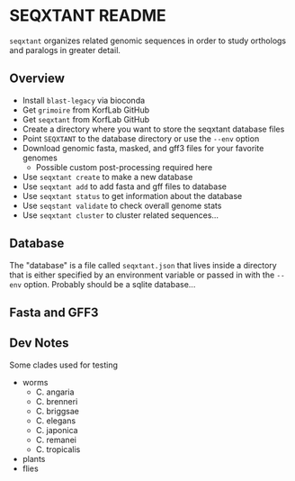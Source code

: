 SEQXTANT README
===============

`seqxtant` organizes related genomic sequences in order to study orthologs and
paralogs in greater detail.

## Overview ##

+ Install `blast-legacy` via bioconda
+ Get `grimoire` from KorfLab GitHub
+ Get `seqxtant` from KorfLab GitHub
+ Create a directory where you want to store the seqxtant database files
+ Point `SEQXTANT` to the database directory or use the `--env` option
+ Download genomic fasta, masked, and gff3 files for your favorite genomes
	+ Possible custom post-processing required here
+ Use `seqxtant create` to make a new database
+ Use `seqxtant add` to add fasta and gff files to database
+ Use `seqxtant status` to get information about the database
+ Use `seqstant validate` to check overall genome stats
+ Use `seqxtant cluster` to cluster related sequences...

## Database ##

The "database" is a file called `seqxtant.json` that lives inside a directory
that is either specified by an environment variable or passed in with the
`--env` option. Probably should be a sqlite database...

## Fasta and GFF3 ##



## Dev Notes ##

Some clades used for testing

+ worms
	+ C. angaria
	+ C. brenneri
	+ C. briggsae
	+ C. elegans
	+ C. japonica
	+ C. remanei
	+ C. tropicalis
+ plants
+ flies